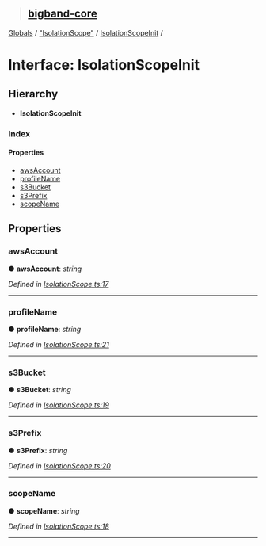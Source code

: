 > ## [bigband-core](../README.md)

[Globals](../globals.md) / ["IsolationScope"](../modules/_isolationscope_.md) / [IsolationScopeInit](_isolationscope_.isolationscopeinit.md) /

# Interface: IsolationScopeInit

## Hierarchy

* **IsolationScopeInit**

### Index

#### Properties

* [awsAccount](_isolationscope_.isolationscopeinit.md#awsaccount)
* [profileName](_isolationscope_.isolationscopeinit.md#profilename)
* [s3Bucket](_isolationscope_.isolationscopeinit.md#s3bucket)
* [s3Prefix](_isolationscope_.isolationscopeinit.md#s3prefix)
* [scopeName](_isolationscope_.isolationscopeinit.md#scopename)

## Properties

###  awsAccount

● **awsAccount**: *string*

*Defined in [IsolationScope.ts:17](https://github.com/imaman/bigband/blob/1dee7b5/packages/core/src/IsolationScope.ts#L17)*

___

###  profileName

● **profileName**: *string*

*Defined in [IsolationScope.ts:21](https://github.com/imaman/bigband/blob/1dee7b5/packages/core/src/IsolationScope.ts#L21)*

___

###  s3Bucket

● **s3Bucket**: *string*

*Defined in [IsolationScope.ts:19](https://github.com/imaman/bigband/blob/1dee7b5/packages/core/src/IsolationScope.ts#L19)*

___

###  s3Prefix

● **s3Prefix**: *string*

*Defined in [IsolationScope.ts:20](https://github.com/imaman/bigband/blob/1dee7b5/packages/core/src/IsolationScope.ts#L20)*

___

###  scopeName

● **scopeName**: *string*

*Defined in [IsolationScope.ts:18](https://github.com/imaman/bigband/blob/1dee7b5/packages/core/src/IsolationScope.ts#L18)*

___